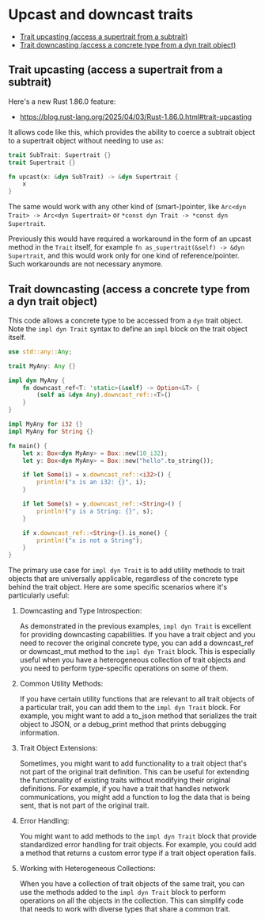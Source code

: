 # Upcast and downcast traits

<!-- START doctoc generated TOC please keep comment here to allow auto update -->
<!-- DON'T EDIT THIS SECTION, INSTEAD RE-RUN doctoc TO UPDATE -->

- [Trait upcasting (access a supertrait from a subtrait)](#trait-upcasting-access-a-supertrait-from-a-subtrait)
- [Trait downcasting (access a concrete type from a dyn trait object)](#trait-downcasting-access-a-concrete-type-from-a-dyn-trait-object)

<!-- END doctoc generated TOC please keep comment here to allow auto update -->

## Trait upcasting (access a supertrait from a subtrait)

Here's a new Rust 1.86.0 feature:

- https://blog.rust-lang.org/2025/04/03/Rust-1.86.0.html#trait-upcasting

It allows code like this, which provides the ability to coerce a subtrait object to a
supertrait object without needing to use `as`:

```rust
trait SubTrait: Supertrait {}
trait Supertrait {}

fn upcast(x: &dyn SubTrait) -> &dyn Supertrait {
    x
}
```

The same would work with any other kind of (smart-)pointer, like
`Arc<dyn Trait> -> Arc<dyn Supertrait>` or `*const dyn Trait -> *const dyn Supertrait`.

Previously this would have required a workaround in the form of an upcast method in the
`Trait` itself, for example `fn as_supertrait(&self) -> &dyn Supertrait`, and this would
work only for one kind of reference/pointer. Such workarounds are not necessary anymore.

## Trait downcasting (access a concrete type from a dyn trait object)

This code allows a concrete type to be accessed from a `dyn` trait object. Note the
`impl dyn Trait` syntax to define an `impl` block on the trait object itself.

```rust
use std::any::Any;

trait MyAny: Any {}

impl dyn MyAny {
    fn downcast_ref<T: 'static>(&self) -> Option<&T> {
        (self as &dyn Any).downcast_ref::<T>()
    }
}

impl MyAny for i32 {}
impl MyAny for String {}

fn main() {
    let x: Box<dyn MyAny> = Box::new(10_i32);
    let y: Box<dyn MyAny> = Box::new("hello".to_string());

    if let Some(i) = x.downcast_ref::<i32>() {
        println!("x is an i32: {}", i);
    }

    if let Some(s) = y.downcast_ref::<String>() {
        println!("y is a String: {}", s);
    }

    if x.downcast_ref::<String>().is_none() {
        println!("x is not a String");
    }
}
```

The primary use case for `impl dyn Trait` is to add utility methods to trait objects that
are universally applicable, regardless of the concrete type behind the trait object. Here
are some specific scenarios where it's particularly useful:

1. Downcasting and Type Introspection:

   As demonstrated in the previous examples, `impl dyn Trait` is excellent for providing
   downcasting capabilities. If you have a trait object and you need to recover the
   original concrete type, you can add a downcast_ref or downcast_mut method to the
   `impl dyn Trait` block. This is especially useful when you have a heterogeneous
   collection of trait objects and you need to perform type-specific operations on some of
   them.

2. Common Utility Methods:

   If you have certain utility functions that are relevant to all trait objects of a
   particular trait, you can add them to the `impl dyn Trait` block. For example, you
   might want to add a to_json method that serializes the trait object to JSON, or a
   debug_print method that prints debugging information.

3. Trait Object Extensions:

   Sometimes, you might want to add functionality to a trait object that's not part of the
   original trait definition. This can be useful for extending the functionality of
   existing traits without modifying their original definitions. For example, if you have
   a trait that handles network communications, you might add a function to log the data
   that is being sent, that is not part of the original trait.

4. Error Handling:

   You might want to add methods to the `impl dyn Trait` block that provide standardized
   error handling for trait objects. For example, you could add a method that returns a
   custom error type if a trait object operation fails.

5. Working with Heterogeneous Collections:

   When you have a collection of trait objects of the same trait, you can use the methods
   added to the `impl dyn Trait` block to perform operations on all the objects in the
   collection. This can simplify code that needs to work with diverse types that share a
   common trait.
